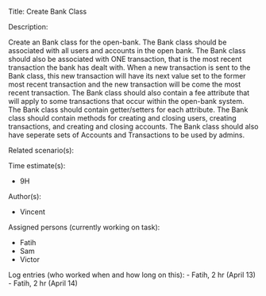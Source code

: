 Title: Create Bank Class

Description:

  Create an Bank class for the open-bank. The Bank class should
  be associated with all users and accounts in the open bank.
  The Bank class should also be associated with ONE transaction, that is the
  most recent transaction the bank has dealt with. When a new transaction is
  sent to the Bank class, this new transaction will have its next value set to
  the former most recent transaction and the new transaction will be come the 
  most recent transaction. The Bank class should also contain a fee attribute
  that will apply to some transactions that occur within the open-bank system.
  The Bank class should contain getter/setters for each attribute.
  The Bank class should contain methods for  creating and closing users, creating
  transactions, and creating and closing accounts. The Bank class should also 
  have seperate sets of Accounts and Transactions to be used by admins.
  
Related scenario(s):

  
  
Time estimate(s):

 - 9H

Author(s):

  - Vincent

Assigned persons (currently working on task):

  - Fatih
  - Sam
  - Victor

Log entries (who worked when and how long on this):
    - Fatih, 2 hr (April 13)
    - Fatih, 2 hr (April 14)
	